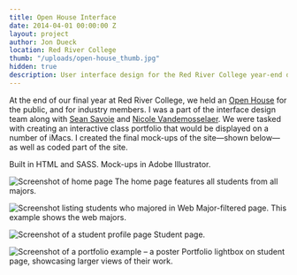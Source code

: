```yaml
---
title: Open House Interface
date: 2014-04-01 00:00:00 Z
layout: project
author: Jon Dueck
location: Red River College
thumb: "/uploads/open-house_thumb.jpg"
hidden: true
description: User interface design for the Red River College year-end design show.
---
```


At the end of our final year at Red River College, we held an [Open House](https://2014.rrcdesignshow.ca/) for the public, and for industry members. I was a part of the interface design team along with [Sean Savoie](http://seansavoie.ca/) and [Nicole Vandemosselaer](http://nicolevande.com/). We were tasked with creating an interactive class portfolio that would be displayed on a number of iMacs. I created the final mock-ups of the site—shown below—as well as coded part of the site.

Built in HTML and SASS. Mock-ups in Adobe Illustrator.

![Screenshot of home page](/uploads/open-house_home.png)
The home page features all students from all majors.

![Screenshot listing students who majored in Web](/uploads/open-house_major.png)
Major-filtered page. This example shows the web majors.

![Screenshot of a student profile page](/uploads/open-house_profile.png)
Student page.

![Screenshot of a portfolio example – a poster](/uploads/open-house_piece.png)
Portfolio lightbox on student page, showcasing larger views of their work.

